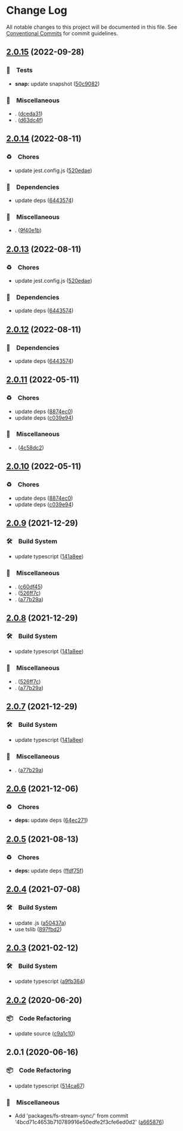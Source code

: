 # Change Log

All notable changes to this project will be documented in this file.
See [Conventional Commits](https://conventionalcommits.org) for commit guidelines.

## [2.0.15](https://github.com/bluelovers/ws-iconv/compare/fs-stream-sync@2.0.14...fs-stream-sync@2.0.15) (2022-09-28)



### 🚨　Tests

* **snap:** update snapshot ([50c9082](https://github.com/bluelovers/ws-iconv/commit/50c90823b7b65aa3f10f14b771327e81f0905f6e))


### 🔖　Miscellaneous

* . ([dceda31](https://github.com/bluelovers/ws-iconv/commit/dceda31798222a650c62f9bd688b9fa55b915cc7))
* . ([d63dc4f](https://github.com/bluelovers/ws-iconv/commit/d63dc4f45321ac9d9f2811a1565ade6aaff0ffe1))



## [2.0.14](https://github.com/bluelovers/ws-iconv/compare/fs-stream-sync@2.0.11...fs-stream-sync@2.0.14) (2022-08-11)


### ♻️　Chores

* update jest.config.js ([520edae](https://github.com/bluelovers/ws-iconv/commit/520edae6273f468fb194a76486b80432b4d69758))


### 📌　Dependencies

* update deps ([6443574](https://github.com/bluelovers/ws-iconv/commit/6443574492a2305365e4d063efe1959010ee67be))


### 🔖　Miscellaneous

* . ([9f40e1b](https://github.com/bluelovers/ws-iconv/commit/9f40e1bd5c0e7ce5c336f5bbd3583224b25bd988))





## [2.0.13](https://github.com/bluelovers/ws-iconv/compare/fs-stream-sync@2.0.11...fs-stream-sync@2.0.13) (2022-08-11)


### ♻️　Chores

* update jest.config.js ([520edae](https://github.com/bluelovers/ws-iconv/commit/520edae6273f468fb194a76486b80432b4d69758))


### 📌　Dependencies

* update deps ([6443574](https://github.com/bluelovers/ws-iconv/commit/6443574492a2305365e4d063efe1959010ee67be))





## [2.0.12](https://github.com/bluelovers/ws-iconv/compare/fs-stream-sync@2.0.11...fs-stream-sync@2.0.12) (2022-08-11)


### 📌　Dependencies

* update deps ([6443574](https://github.com/bluelovers/ws-iconv/commit/6443574492a2305365e4d063efe1959010ee67be))





## [2.0.11](https://github.com/bluelovers/ws-iconv/compare/fs-stream-sync@2.0.9...fs-stream-sync@2.0.11) (2022-05-11)


### ♻️　Chores

* update deps ([8874ec0](https://github.com/bluelovers/ws-iconv/commit/8874ec0576dc65e55d6710c61a1dc67e3142fa8f))
* update deps ([c039e94](https://github.com/bluelovers/ws-iconv/commit/c039e942f8562c9fdbba4e8d50c19afc20cc687f))


### 🔖　Miscellaneous

* . ([4c58dc2](https://github.com/bluelovers/ws-iconv/commit/4c58dc215688d2bab1fb69a3c63eae6a9ad3a683))





## [2.0.10](https://github.com/bluelovers/ws-iconv/compare/fs-stream-sync@2.0.9...fs-stream-sync@2.0.10) (2022-05-11)


### ♻️　Chores

* update deps ([8874ec0](https://github.com/bluelovers/ws-iconv/commit/8874ec0576dc65e55d6710c61a1dc67e3142fa8f))
* update deps ([c039e94](https://github.com/bluelovers/ws-iconv/commit/c039e942f8562c9fdbba4e8d50c19afc20cc687f))





## [2.0.9](https://github.com/bluelovers/ws-iconv/compare/fs-stream-sync@2.0.6...fs-stream-sync@2.0.9) (2021-12-29)


### 🛠　Build System

* update typescript ([141a8ee](https://github.com/bluelovers/ws-iconv/commit/141a8eefbaeeb45f235f5cdceadaeaeb05d9acc7))


### 🔖　Miscellaneous

* . ([c60df45](https://github.com/bluelovers/ws-iconv/commit/c60df451cb6728e0c28522bba043feaad4a883e0))
* . ([526ff7c](https://github.com/bluelovers/ws-iconv/commit/526ff7c919a83f407386c2e872170813bfc575d0))
* . ([a77b29a](https://github.com/bluelovers/ws-iconv/commit/a77b29ae69eb4e0c87d5120618c699273637510a))





## [2.0.8](https://github.com/bluelovers/ws-iconv/compare/fs-stream-sync@2.0.6...fs-stream-sync@2.0.8) (2021-12-29)


### 🛠　Build System

* update typescript ([141a8ee](https://github.com/bluelovers/ws-iconv/commit/141a8eefbaeeb45f235f5cdceadaeaeb05d9acc7))


### 🔖　Miscellaneous

* . ([526ff7c](https://github.com/bluelovers/ws-iconv/commit/526ff7c919a83f407386c2e872170813bfc575d0))
* . ([a77b29a](https://github.com/bluelovers/ws-iconv/commit/a77b29ae69eb4e0c87d5120618c699273637510a))





## [2.0.7](https://github.com/bluelovers/ws-iconv/compare/fs-stream-sync@2.0.6...fs-stream-sync@2.0.7) (2021-12-29)


### 🛠　Build System

* update typescript ([141a8ee](https://github.com/bluelovers/ws-iconv/commit/141a8eefbaeeb45f235f5cdceadaeaeb05d9acc7))


### 🔖　Miscellaneous

* . ([a77b29a](https://github.com/bluelovers/ws-iconv/commit/a77b29ae69eb4e0c87d5120618c699273637510a))





## [2.0.6](https://github.com/bluelovers/ws-iconv/compare/fs-stream-sync@2.0.5...fs-stream-sync@2.0.6) (2021-12-06)


### ♻️　Chores

* **deps:** update deps ([64ec271](https://github.com/bluelovers/ws-iconv/commit/64ec2718aaa422a5d8761198824886410200c47f))





## [2.0.5](https://github.com/bluelovers/ws-iconv/compare/fs-stream-sync@2.0.4...fs-stream-sync@2.0.5) (2021-08-13)


### ♻️　Chores

* **deps:** update deps ([ffdf75f](https://github.com/bluelovers/ws-iconv/commit/ffdf75f27917b2698690436b66df040f2cc5cebc))





## [2.0.4](https://github.com/bluelovers/ws-iconv/compare/fs-stream-sync@2.0.3...fs-stream-sync@2.0.4) (2021-07-08)


### 🛠　Build System

* update .js ([a50437a](https://github.com/bluelovers/ws-iconv/commit/a50437a84acedeabe884b56978507ee04ea90d58))
* use tslib ([897fbd2](https://github.com/bluelovers/ws-iconv/commit/897fbd2808c31f284dd368759f715c450b033e5e))





## [2.0.3](https://github.com/bluelovers/ws-iconv/compare/fs-stream-sync@2.0.2...fs-stream-sync@2.0.3) (2021-02-12)


### 🛠　Build System

* update typescript ([a9fb364](https://github.com/bluelovers/ws-iconv/commit/a9fb3646f3686e851056c0c14b0689098cddb5c4))





## [2.0.2](https://github.com/bluelovers/ws-iconv/compare/fs-stream-sync@2.0.1...fs-stream-sync@2.0.2) (2020-06-20)


### 📦　Code Refactoring

* update source ([c9a1c10](https://github.com/bluelovers/ws-iconv/commit/c9a1c10f7447a6880a8594bc954dd0de8bd26788))





## 2.0.1 (2020-06-16)


### 📦　Code Refactoring

*  update typescript ([514ca67](https://github.com/bluelovers/ws-iconv/commit/514ca67c1213f555e51edd6672ac925978f07fb9))


### 🔖　Miscellaneous

* Add 'packages/fs-stream-sync/' from commit '4bcd71c4653b710789916e50edfe2f3cfe6ed0d2' ([a665876](https://github.com/bluelovers/ws-iconv/commit/a665876e4deaad524e145be1ea4f7c8257948ba9))
